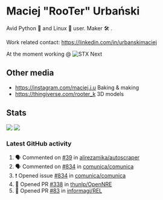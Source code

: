 # Maciej "RooTer" Urbański

Avid Python 🐍 and Linux 🐧 user.
Maker 🛠 .

Work related contact: https://linkedin.com/in/urbanskimaciej

At the moment working @ ![STX Next](https://www.stxnext.com/hubfs/stxnext_web_claim_gradient-1.svg)

## Other media

* https://instagram.com/maciej.j.u Baking & making
* https://thingiverse.com/rooter_k 3D models

## Stats

![](https://github-readme-stats.vercel.app/api?username=rooterkyberian&hide_title=true&show_icons=true&count_private=true&theme=graywhite)
![](https://komarev.com/ghpvc/?username=rooterkyberian&color=lightgray&style=flat-square)

### Latest GitHub activity
<!--START_SECTION:activity-->
1. 🗣 Commented on [#39](https://github.com/alirezamika/autoscraper/issues/39) in [alirezamika/autoscraper](https://github.com/alirezamika/autoscraper)
2. 🗣 Commented on [#834](https://github.com/comunica/comunica/issues/834) in [comunica/comunica](https://github.com/comunica/comunica)
3. ❗️ Opened issue [#834](https://github.com/comunica/comunica/issues/834) in [comunica/comunica](https://github.com/comunica/comunica)
4. 💪 Opened PR [#338](https://github.com/thunlp/OpenNRE/pull/338) in [thunlp/OpenNRE](https://github.com/thunlp/OpenNRE)
5. 💪 Opened PR [#83](https://github.com/informagi/REL/pull/83) in [informagi/REL](https://github.com/informagi/REL)
<!--END_SECTION:activity-->
